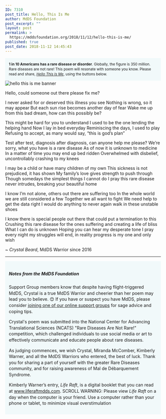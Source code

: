 ```yaml
---
ID: 7310
post_title: Hello, This Is Me
author: MdDS Foundation
post_excerpt: ""
layout: post
permalink: >
  https://mddsfoundation.org/2018/11/12/hello-this-is-me/
published: true
post_date: 2018-11-12 14:45:43
---
```

<div style="padding: 12px; background-color: #f1f9fa; line-height: 1.4;"><small><strong>1 in 10 Americans has a rare disease or disorder</strong>. Globally, the figure is 350 million. Rare diseases are not rare! This poem will resonate with someone you know. Please read and share, <a href="https://mddsfoundation.org/blog/hello-this-is-me/"><em>Hello This Is Me</em></a>, using the buttons below.</small></div>
<img class="alignnone size-full wp-image-7183" src="https://mddsfoundation.org/wp-content/uploads/2018/11/Hello-This-Is-Me.jpg" alt="hello this is me banner" />
<p class="intro">Hello, could someone out there please fix me?</p>
I never asked for or deserved this illness you see
Nothing is wrong, so it may appear
But each sun rise becomes another day of fear
Wake me up from this bad dream, how can this possibly be?

This might be hard for you to understand
I used to be the one lending the helping hand
Now I lay in bed everyday
Reminiscing the days, I used to play
Refusing to accept, as many would say, “this is god’s plan”

Test after test, diagnosis after diagnosis, can anyone help me please?
We’re sorry, what you have is a rare disease
As of now it is unknown to medicine
In a matter of time you may end up bed ridden
Overwhelmed with disbelief, uncontrollably crashing to my knees

I may be a child or have many children of my own
This sickness is not prejudiced, it has shown
My family’s love gives strength to push through
Though somedays the simplest things I cannot do
I pray this rare disease never intrudes, breaking your beautiful home

I know I’m not alone, others out there are suffering too
In the whole world we are still considered a few
Together we all want to fight
We need help to get the data right
I would do anything to never again walk in these unstable shoes

I know there is special people out there that could put a termination to this
Crushing this rare disease for the ones suffering and creating a life of bliss
What I can do is unknown
Hoping you can hear my desperate tone
I pray every night my struggles will end, in reality progress is my one and only wish

~ <em>Crystal Beard</em>, MdDS Warrior since 2016

<hr />

<div style="padding: 12px; background-color: #f1f9fa; line-height: 1.4;">
<h5>Notes from the MdDS Foundation</h5>
Support Group members know that despite having flight-triggered MdDS, Crystal is a true MdDS Warrior and cheerier than her poem may lead you to believe. 😊 If you have or suspect you have MdDS, please consider <a href="https://mddsfoundation.org/support/">joining one of our online support groups</a> for sage advice and coping tips.

Crystal's poem was submitted into the National Center for Advancing Translational Sciences (NCATS) "Rare Diseases Are Not Rare!" competition, which challenged individuals to use social media or art to effectively communicate and educate people about rare diseases.

As judging commences, we wish Crystal, Miranda McComber, Kimberly Warner, and all the MdDS Warriors who entered, the best of luck. Thank you for sharing a part of yourself with the greater Rare Diseases community, and for raising awareness of Mal de Débarquement Syndrome.

Kimberly Warner’s entry, <em>Life Raft</em>, is a digital booklet that you can read at <a href="http://www.liferaftmdds.com/" target="_blank" rel="noopener" data-rapid_p="14">www.liferaftmdds.com</a>. SCROLL WARNING: Please view <em>Life Raft</em> on a day when the computer is your friend. Use a computer rather than your phone or tablet, to minimize visual overstimulation

</div>